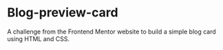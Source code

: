 # Blog-preview-card
A challenge from the Frontend Mentor website to build a simple blog card using HTML and CSS.
